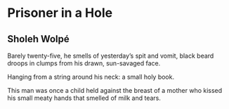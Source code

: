 # Prisoner in a Hole
## Sholeh Wolpé
Barely twenty-five, he smells
of yesterday’s spit and vomit,
black beard droops in clumps
from his drawn, sun-savaged face.

Hanging from a string
around his neck: a small holy book.

This man was once a child
held against the breast of a mother
who kissed his small meaty hands
that smelled of milk and tears.